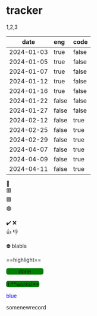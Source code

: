 
# tracker
1,2,3

| date       |  eng  |  code  |
|------------|:------|:-------|
| 2024-01-03 | true  |  false |
| 2024-01-05 | true  |  false |
| 2024-01-07 | true  |  false |
| 2024-01-12 | true  |  false |
| 2024-01-16 | true  |  false |
| 2024-01-22 | false |  false |
| 2024-01-27 | false |  false |
| 2024-02-12 | false |  true  |
| 2024-02-25 | false |  true  |
| 2024-02-29 | false |  true  |
| 2024-04-07 | false |  true  |
| 2024-04-09 | false |  true  |
| 2024-04-11 | false |  true  |

:red_circle:  
:red_square:  
:green_square:  
:green_circle:

:heavy_check_mark:
:x:  
:+1:
:-1:

:no_entry:
blabla

==highlight==

<style>
.button-green{
  width:100px;
  background-color:green;
  border-radius: 5px;
  text-align: center;
}  
</style>
<div class="button-green">done</div>   
<br>
<span class="button-green">It **works!**</span>  

<span style="color:blue">blue</span>

somenewrecord

